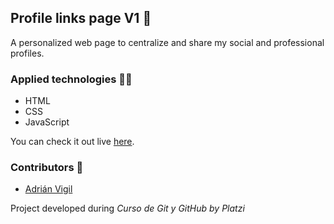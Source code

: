 ## Profile links page V1 🚀

A personalized web page to centralize and share my social and professional profiles.

### Applied technologies 🧑‍💻
- HTML
- CSS
- JavaScript

You can check it out live [here](https://insightvigil.github.io/profile-links
).

### Contributors 🤝
- [Adrián Vigil](https://github.com/insightvigil)

Project developed during _Curso de Git y GitHub by Platzi_


